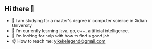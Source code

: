 ## Hi there 👋
- 🔭 I am studying for a master's degree in computer science in Xidian University
- 🌱 I’m currently learning java, go, c++, artificial intelligence.
- 🤔 I’m looking for help with how to find a good job
- 📫 How to reach me: yikekelegend@gmail.com

<!--
**jianyike/jianyike** is a ✨ _special_ ✨ repository because its `README.md` (this file) appears on your GitHub profile.

Here are some ideas to get you started:

- 🔭 I’m currently working on ...
- 🌱 I’m currently learning ...
- 👯 I’m looking to collaborate on ...
- 🤔 I’m looking for help with ...
- 💬 Ask me about ...
- 📫 How to reach me: ...
- 😄 Pronouns: ...
- ⚡ Fun fact: ...
-->
